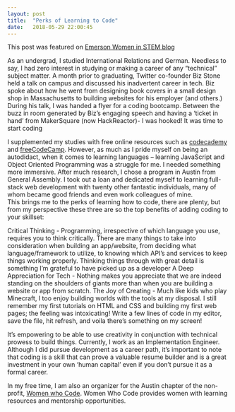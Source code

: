 ```yaml
---
layout: post
title:  "Perks of Learning to Code"
date:   2018-05-29 22:00:45
---
```

This post was featured on [Emerson Women in STEM blog](https://emersonexchange365.com/solveandsupport/women_in_stem/b/blog/archive/2018/05/25/three-benefits-of-learning-to-code)

As an undergrad, I studied International Relations and German. Needless to say, I had zero interest in studying or making a career of any “technical” subject matter. A month prior to graduating, Twitter co-founder Biz Stone held a talk on campus and discussed his inadvertent career in tech. Biz spoke about how he went from designing book covers in a small design shop in Massachusetts to building websites for his employer (and others.)  During his talk, I was handed a flyer for a coding bootcamp. Between the buzz in room generated by Biz’s engaging speech and having a ‘ticket in hand’ from MakerSquare (now HackReactor)- I was hooked! It was time to start coding

I supplemented my studies with free online resources such as [codecademy](https://www.codecademy.com) and [freeCodeCamp](https://www.freecodecamp.org). However, as much as I pride myself on being an autodidact, when it comes to learning languages – learning JavaScript and Object Oriented Programming was a struggle for me.
I needed something more immersive.  After much research, I chose a program in Austin from General Assembly. I took out a loan and dedicated myself to learning full-stack web development with twenty other fantastic individuals, many of whom became good friends and even work colleagues of mine.  
This brings me to the perks of learning how to code, there are plenty, but from my perspective these three are so the top benefits of adding coding to your skillset:

Critical Thinking - Programming, irrespective of which language you use, requires you to think critically. There are many things to take into consideration when building an app/website, from deciding what language/framework to utilize, to knowing which API’s and services to keep things working properly. Thinking things through with great detail is something I’m grateful to have picked up as a developer
A Deep Appreciation for Tech - Nothing makes you appreciate that we are indeed standing on the shoulders of giants more than when you are building a website or app from scratch.
The Joy of Creating - Much like kids who play Minecraft, I too enjoy building worlds with the tools at my disposal. I still remember my first tutorials on HTML and CSS and building my first web pages; the feeling was intoxicating! Write a few lines of code in my editor, save the file, hit refresh, and voila there’s something on my screen!

It’s empowering to be able to use creativity in conjunction with technical prowess to build things.
Currently, I work as an Implementation Engineer. Although I did pursue development as a career path, it’s important to note that coding is a skill that can prove a valuable resume builder and is a great investment in your own ‘human capital’ even if you don’t pursue it as a formal career.

In my free time, I am also an organizer for the Austin chapter of the non-profit, [Women who Code](https://www.womenwhocode.com/). Women Who Code provides women with learning resources and mentorship opportunities.

